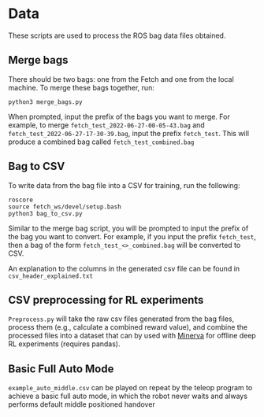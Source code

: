 # Data
These scripts are used to process the ROS bag data files obtained. 

## Merge bags

There should be two bags: one from the Fetch and one from the local machine. To merge these bags together, run:

    python3 merge_bags.py

When prompted, input the prefix of the bags you want to merge. For example, to merge `fetch_test_2022-06-27-00-05-43.bag` and `fetch_test_2022-06-27-17-30-39.bag`, input the prefix `fetch_test`. This will produce a combined bag called `fetch_test_combined.bag`


## Bag to CSV

To write data from the bag file into  a CSV for training, run the following:

    roscore
    source fetch_ws/devel/setup.bash 
    python3 bag_to_csv.py

Similar to the merge bag script, you will be prompted to input the prefix of the bag you want to convert. For example, if you input the prefix `fetch_test`, then a bag of the form `fetch_test_<>_combined.bag` will be converted to CSV.

An explanation to the columns in the generated csv file can be found in `csv_header_explained.txt`


## CSV preprocessing for RL experiments

`Preprocess.py` will take the raw csv files generated from the bag files, process them (e.g., calculate a combined reward value), and combine the processed files into a dataset that can by used with [Minerva](https://github.com/takuseno/minerva) for offline deep RL experiments (requires pandas).

## Basic Full Auto Mode
`example_auto_middle.csv` can be played on repeat by the teleop program to achieve a basic full auto mode, in which the robot never waits and always performs default middle positioned handover
